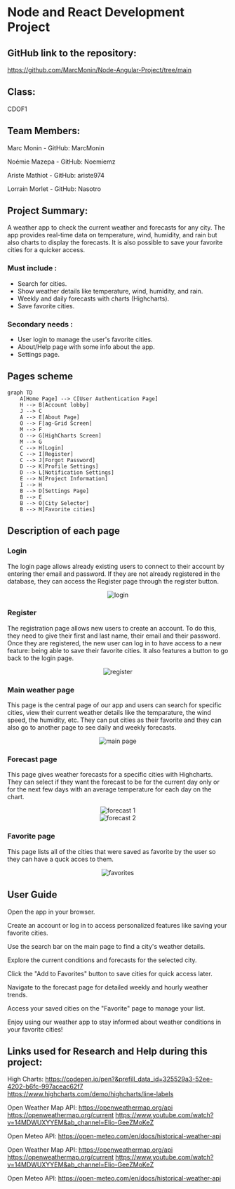 # Node and React Development Project

## GitHub link to the repository: 
https://github.com/MarcMonin/Node-Angular-Project/tree/main 

## Class:
CDOF1

## Team Members: 
Marc Monin - GitHub: MarcMonin

Noémie Mazepa - GitHub: Noemiemz

Ariste Mathiot - GitHub: ariste974

Lorrain Morlet - GitHub: Nasotro


## Project Summary:
A weather app to check the current weather and forecasts for any city.
The app provides real-time data on temperature, wind, humidity, and rain  but also charts to display the forecasts. 
It is also possible to save your favorite cities for a quicker access.

### Must include :
- Search for cities.
- Show weather details like temperature, wind, humidity, and rain.
- Weekly and daily forecasts with charts (Highcharts).
- Save favorite cities.

### Secondary needs : 
- User login to manage the user's favorite cities.
- About/Help page with some info about the app.
- Settings page.


## Pages scheme
```mermaid
graph TD
    A[Home Page] --> C[User Authentication Page]
    H --> B[Account lobby]
    J --> C
    A --> E[About Page]
    O --> F[ag-Grid Screen]
    M --> F
    O --> G[HighCharts Screen]
    M --> G
    C --> H[Login]
    C --> I[Register]
    C --> J[Forgot Password]
    D --> K[Profile Settings]
    D --> L[Notification Settings]
    E --> N[Project Information]
    I --> H
    B --> D[Settings Page]
    B --> E
    B --> O[City Selector]
    B --> M[Favorite cities]
```

## Description of each page

### Login
The login page allows already existing users to connect to their account by entering ther email and password. If they are not already registered in the database, they can access the Register page through the register button.



<div align="center">
    <img src="images/login.png" alt="login">
</div>

### Register
The registration page allows new users to create an account. To do this, they need to give their first and last name, their email and their password. 
Once they are registered, the new user can log in to have access to a new feature: being able to save their favorite cities. It also features a button to go back to the login page.



<div align="center">
    <img src="images/register.png" alt="register">
</div>

### Main weather page
This page is the central page of our app and users can search for specific cities, view their current weather details like the temparature, the wind speed, the humidity, etc. They can put cities as their favorite and they can also go to another page to see daily and weekly forecasts.



<div align="center">
    <img src="images/main%20page.png" alt="main page">
</div>

### Forecast page
This page gives weather forecasts for a specific cities with Highcharts. They can select if they want the forecast to be for the current day only or for the next few days with an average temperature for each day on the chart.



<div align="center">
    <img src="images/forecast%203%20cities%201.png" alt="forecast 1">
    <br>
    <img src="images/forecast%203%20cities%202.png" alt="forecast 2">
</div>


### Favorite page
This page lists all of the cities that were saved as favorite by the user so they can have a quck acces to them.

<div align="center">
    <img src="images/all%20favorites.png" alt="favorites">
</div>

## User Guide
Open the app in your browser.

Create an account or log in to access personalized features like saving your favorite cities.

Use the search bar on the main page to find a city's weather details.

Explore the current conditions and forecasts for the selected city.

Click the "Add to Favorites" button to save cities for quick access later.

Navigate to the forecast page for detailed weekly and hourly weather trends.

Access your saved cities on the "Favorite" page to manage your list.

Enjoy using our weather app to stay informed about weather conditions in your favorite cities!

## Links used for Research and Help during this project:
High Charts: https://codepen.io/pen?&prefill_data_id=325529a3-52ee-4202-b6fc-997aceac62f7 https://www.highcharts.com/demo/highcharts/line-labels

Open Weather Map API: https://openweathermap.org/api https://openweathermap.org/current https://www.youtube.com/watch?v=14MDWUXYYEM&ab_channel=Elio-GeeZMoKeZ

Open Meteo API: https://open-meteo.com/en/docs/historical-weather-api

Open Weather Map API: https://openweathermap.org/api 
https://openweathermap.org/current
https://www.youtube.com/watch?v=14MDWUXYYEM&ab_channel=Elio-GeeZMoKeZ 

Open Meteo API: https://open-meteo.com/en/docs/historical-weather-api
